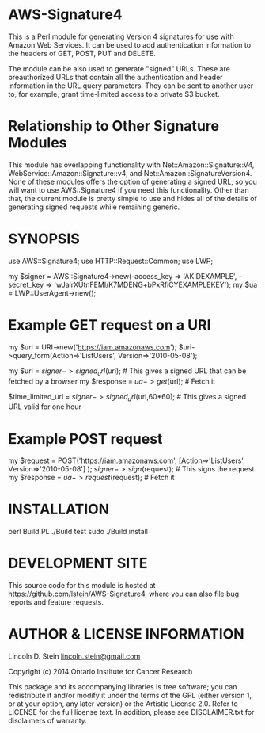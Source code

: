 AWS-Signature4
==============

This is a Perl module for generating Version 4 signatures for use with
Amazon Web Services. It can be used to add authentication information
to the headers of GET, POST, PUT and DELETE.

The module can be also used to generate "signed" URLs. These are
preauthorized URLs that contain all the authentication and header
information in the URL query parameters. They can be sent to another
user to, for example, grant time-limited access to a private S3
bucket.

Relationship to Other Signature Modules
=======================================

This module has overlapping functionality with
Net::Amazon::Signature::V4, WebService::Amazon::Signature::v4, and
Net::Amazon::SignatureVersion4. None of these modules offers the
option of generating a signed URL, so you will want to use
AWS::Signature4 if you need this functionality. Other than that, the
current module is pretty simple to use and hides all of the details of
generating signed requests while remaining generic.

SYNOPSIS
========

 use AWS::Signature4;
 use HTTP::Request::Common;
 use LWP;

 my $signer = AWS::Signature4->new(-access_key => 'AKIDEXAMPLE',
                                   -secret_key => 'wJalrXUtnFEMI/K7MDENG+bPxRfiCYEXAMPLEKEY');
 my $ua     = LWP::UserAgent->new();

 # Example GET request on a URI
 my $uri     = URI->new('https://iam.amazonaws.com');
 $uri->query_form(Action=>'ListUsers',
		  Version=>'2010-05-08');

 my $url      = $signer->signed_url($uri); # This gives a signed URL that can be fetched by a browser
 my $response = $ua->get($url);            # Fetch it

 $time_limited_url = $signer->signed_url($uri,60*60); # This gives a signed URL valid for one hour

 # Example POST request
 my $request = POST('https://iam.amazonaws.com',
		    [Action=>'ListUsers',
		     Version=>'2010-05-08']
                    );
 $signer->sign($request);                 # This signs the request
 my $response = $ua->request($request);  #  Fetch it

INSTALLATION
============

 perl Build.PL
 ./Build test
 sudo ./Build install

DEVELOPMENT SITE
================

This source code for this module is hosted at
https://github.com/lstein/AWS-Signature4, where you can also file bug
reports and feature requests.

AUTHOR & LICENSE INFORMATION
============================

Lincoln D. Stein <lincoln.stein@gmail.com>

Copyright (c) 2014 Ontario Institute for Cancer Research

This package and its accompanying libraries is free software; you can
redistribute it and/or modify it under the terms of the GPL (either
version 1, or at your option, any later version) or the Artistic
License 2.0.  Refer to LICENSE for the full license text. In addition,
please see DISCLAIMER.txt for disclaimers of warranty.

